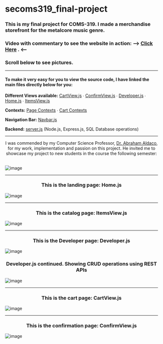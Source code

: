 # secoms319_final-project

### This is my final project for COMS-319. I made a merchandise storefront for the metalcore music genre.
### Video with commentary to see the website in action: --> <a href="https://vimeo.com/895598404">Click Here</a> . <--

### Scroll below to see pictures.
_____

#### To make it very easy for you to view the source code, I have linked the main files directly below for you:

<b>Different Views available:</b> <a href="https://github.com/mccnick/secoms319_final-project/blob/main/frontend/src/Views/CartView.js">CartView.js</a> ∙ <a href="https://github.com/mccnick/secoms319_final-project/blob/main/frontend/src/Views/ConfirmView.js">ConfirmView.js</a> ∙ <a href="https://github.com/mccnick/secoms319_final-project/blob/main/frontend/src/Views/Developer.js">Developer.js</a> ∙ <a href="https://github.com/mccnick/secoms319_final-project/blob/main/frontend/src/Views/Home.js">Home.js</a> ∙ <a href="https://github.com/mccnick/secoms319_final-project/blob/main/frontend/src/Views/ItemsView.js">ItemsView.js</a>

<b>Contexts:</b> <a href="https://github.com/mccnick/secoms319_final-project/blob/main/frontend/src/PageContextLogic.js">Page Contexts</a> ∙ <a href="https://github.com/mccnick/secoms319_final-project/blob/main/frontend/src/CartContextLogic.js">Cart Contexts</a>


<b>Navigation Bar:</b> <a href="https://github.com/mccnick/secoms319_final-project/blob/main/frontend/src/Navbar.js">Navbar.js</a>




<b>Backend:</b> <a href="https://github.com/mccnick/secoms319_final-project/blob/main/backend/server.js">server.js</a> (Node.js, Express.js, SQL Database operations)






_____

<div align="center">
I was commended by my Computer Science Professor, <a href="https://www.cs.iastate.edu/people/abraham-aldaco">Dr. Abraham Aldaco</a>, for my work, implementation and passion on this project. He invited me to showcase my project to new students in the course the following semester:

  
</div>

<br>

![image](https://github.com/mccnick/secoms319_final-project/assets/91184284/d4ceb6c5-4123-477e-a664-99e374125c14)

_____

### <div align="center"> This is the landing page: Home.js </div>


![image](https://github.com/mccnick/secoms319_final-project/assets/91184284/f1560d9d-36c9-48a0-ba07-bdff490f94ce)

_____

### <div align="center">  This is the catalog page: ItemsView.js </div>

![image](https://github.com/mccnick/secoms319_final-project/assets/91184284/060aef4f-acec-41d4-adee-517adbec477d)

_____

### <div align="center"> This is the Developer page: Developer.js </div>



![image](https://github.com/mccnick/secoms319_final-project/assets/91184284/a855d9ab-01cd-4815-bdc9-ea9fe809f024)

### <div align="center"> Developer.js continued. Showing CRUD operations using REST APIs </div>

![image](https://github.com/mccnick/secoms319_final-project/assets/91184284/08a211c9-d0ad-4f8c-b87b-4062cb842833)

_____

### <div align="center"> This is the cart page: CartView.js </div>

![image](https://github.com/mccnick/secoms319_final-project/assets/91184284/56a89001-d6b6-4fd4-a6e5-2a2bc7d5a92c)

_____

### <div align="center"> This is the confirmation page: ConfirmView.js </div>

![image](https://github.com/mccnick/secoms319_final-project/assets/91184284/8b0f51d0-7b1a-4d1c-867f-d20bbba9d08f)

